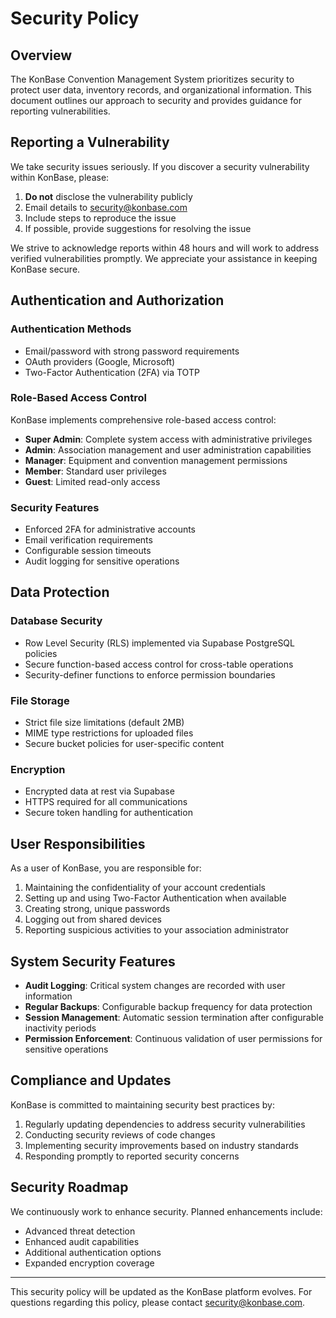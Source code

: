 # Security Policy

## Overview

The KonBase Convention Management System prioritizes security to protect user data, inventory records, and organizational information. This document outlines our approach to security and provides guidance for reporting vulnerabilities.

## Reporting a Vulnerability

We take security issues seriously. If you discover a security vulnerability within KonBase, please:

1. **Do not** disclose the vulnerability publicly
2. Email details to [security@konbase.com](mailto:security@konbase.com)
3. Include steps to reproduce the issue
4. If possible, provide suggestions for resolving the issue

We strive to acknowledge reports within 48 hours and will work to address verified vulnerabilities promptly. We appreciate your assistance in keeping KonBase secure.

## Authentication and Authorization

### Authentication Methods
- Email/password with strong password requirements
- OAuth providers (Google, Microsoft)
- Two-Factor Authentication (2FA) via TOTP

### Role-Based Access Control
KonBase implements comprehensive role-based access control:
- **Super Admin**: Complete system access with administrative privileges
- **Admin**: Association management and user administration capabilities
- **Manager**: Equipment and convention management permissions
- **Member**: Standard user privileges
- **Guest**: Limited read-only access

### Security Features
- Enforced 2FA for administrative accounts
- Email verification requirements
- Configurable session timeouts
- Audit logging for sensitive operations

## Data Protection

### Database Security
- Row Level Security (RLS) implemented via Supabase PostgreSQL policies
- Secure function-based access control for cross-table operations
- Security-definer functions to enforce permission boundaries

### File Storage
- Strict file size limitations (default 2MB)
- MIME type restrictions for uploaded files
- Secure bucket policies for user-specific content

### Encryption
- Encrypted data at rest via Supabase
- HTTPS required for all communications
- Secure token handling for authentication

## User Responsibilities

As a user of KonBase, you are responsible for:

1. Maintaining the confidentiality of your account credentials
2. Setting up and using Two-Factor Authentication when available
3. Creating strong, unique passwords
4. Logging out from shared devices
5. Reporting suspicious activities to your association administrator

## System Security Features

- **Audit Logging**: Critical system changes are recorded with user information
- **Regular Backups**: Configurable backup frequency for data protection
- **Session Management**: Automatic session termination after configurable inactivity periods
- **Permission Enforcement**: Continuous validation of user permissions for sensitive operations

## Compliance and Updates

KonBase is committed to maintaining security best practices by:

1. Regularly updating dependencies to address security vulnerabilities
2. Conducting security reviews of code changes
3. Implementing security improvements based on industry standards
4. Responding promptly to reported security concerns

## Security Roadmap

We continuously work to enhance security. Planned enhancements include:
- Advanced threat detection
- Enhanced audit capabilities
- Additional authentication options
- Expanded encryption coverage

---

This security policy will be updated as the KonBase platform evolves. For questions regarding this policy, please contact [security@konbase.com](mailto:security@konbase.com).
